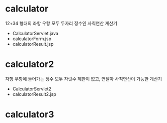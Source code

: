 # calculator
12+34 형태의 좌항 우항 모두 두자리 정수인 사칙연산 계산기<br/>
+ CalculatorServlet.java <br/>
+ calculatorForm.jsp <br/>
+ calculatorResult.jsp <br/>

# calculator2
자항 우항에 들어가는 정수 모두 자릿수 제한이 없고, 연달아 사칙연산이 가능한 계산기 <br/>
+ CalculatorServlet2 <br/>
+ calculatorResult2.jsp <br/>

# calculator3
